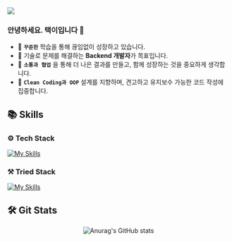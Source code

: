 <img src="https://capsule-render.vercel.app/api?type=venom&color=gradient&customColorList=0,1,7,14,20,24,27)&height=160&fontAlignY=43&descAlignY=64&section=header&text=Taek_2222&desc=Github%20🗂️&animation=fadeIn&fontSize=40&fontColor=FAFAFA&stroke=000000&strokeWidth=0.5"/>

### 안녕하세요. 택이입니다 👋
  - 🌱 **`꾸준한`** 학습을 통해 끊임없이 성장하고 있습니다.
  - 💭 기술로 문제를 해결하는 **Backend 개발자**가 목표입니다.
  - 💬 **`소통과 협업`** 을 통해 더 나은 결과를 만들고, 함께 성장하는 것을 중요하게 생각합니다.
  - 🫧 **`Clean Coding과 OOP`** 설계를 지향하며, 견고하고 유지보수 가능한 코드 작성에 집중합니다.


<h2> 📚 Skills </h2>

<h3> ⚙️ Tech Stack </h3>

[![My Skills](https://skillicons.dev/icons?i=java,spring,mysql,react)](https://skillicons.dev)
  
  
<h3> ⚒️ Tried Stack </h3>

[![My Skills](https://skillicons.dev/icons?i=aws,dynamodb,gcp,jenkins,githubactions,docker,postgres)](https://skillicons.dev)

<h2> 🛠️ Git Stats </h2>

<div align="center">

![Anurag's GitHub stats](https://github-readme-stats.vercel.app/api?username=taek2222&show_icons=true&theme=tokyonight&hide=stars)

</div>
